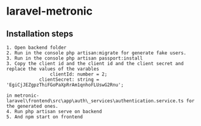 # laravel-metronic

## Installation steps
    1. Open backend folder
    2. Run in the console php artisan:migrate for generate fake users.
    3. Run in the console php artisan passport:install
    3. Copy the client id and the client id and the client secret and replace the values of the varables
                    clientId: number = 2;
            	clientSecret: string = 'EgiCjJEZgpzThiFGoPaXpRrAm1qnhoFLUswG2Rnu';
    
    in metronic-laravel\frontend\src\app\auth\_services\authentication.service.ts for the generated ones.
    4. Run php artisan serve on backend
    5. And npm start on frontend